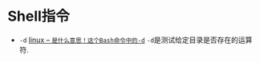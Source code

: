 <!--
 * @Author: tangdaoyong
 * @Date: 2021-01-20 18:04:52
 * @LastEditors: tangdaoyong
 * @LastEditTime: 2021-01-20 18:10:00
 * @Description: Shell指令
-->
# Shell指令

* `-d`
[linux – `是什么意思！这个Bash命令中的-d`](https://www.jb51.cc/linux/394000.html)
`-d`是测试给定目录是否存在的运算符.